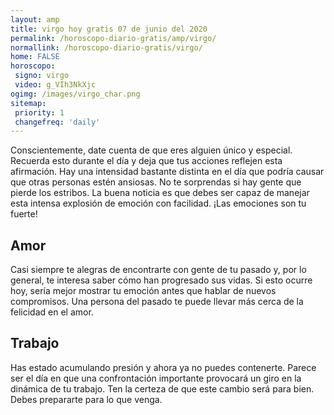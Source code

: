 ```yaml
---
layout: amp
title: virgo hoy gratis 07 de junio del 2020 
permalink: /horoscopo-diario-gratis/amp/virgo/
normallink: /horoscopo-diario-gratis/virgo/
home: FALSE
horoscopo:
 signo: virgo
 video: g_VIh3NkXjc
ogimg: /images/virgo_char.png
sitemap:
 priority: 1
 changefreq: 'daily'
---
```



Conscientemente, date cuenta de que eres alguien único y especial. Recuerda esto durante el día y deja que tus acciones reflejen esta afirmación. Hay una intensidad bastante distinta en el día que podría causar que otras personas estén ansiosas. No te sorprendas si hay gente que pierde los estribos. La buena noticia es que debes ser capaz de manejar esta intensa explosión de emoción con facilidad. ¡Las emociones son tu fuerte!

## Amor

Casi siempre te alegras de encontrarte con gente de tu pasado y, por lo general, te interesa saber cómo han progresado sus vidas. Si esto ocurre hoy, sería mejor mostrar tu emoción antes que hablar de nuevos compromisos. Una persona del pasado te puede llevar más cerca de la felicidad en el amor.

## Trabajo

Has estado acumulando presión y ahora ya no puedes contenerte. Parece ser el día en que una confrontación importante provocará un giro en la dinámica de tu trabajo. Ten la certeza de que este cambio será para bien. Debes prepararte para lo que venga.